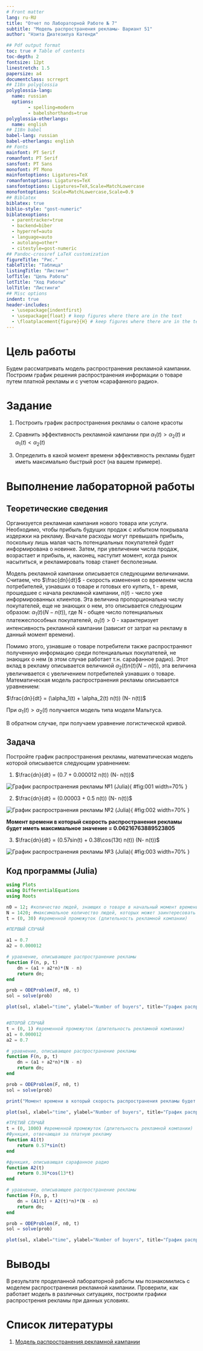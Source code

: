 ```yaml
---
# Front matter
lang: ru-RU
title: "Отчет по Лабораторной Работе № 7"
subtitle: "Модель распространения рекламы- Вариант 51"
author: "Нзита Диатезилуа Катенди"

## Pdf output format
toc: true # Table of contents
toc-depth: 2
fontsize: 12pt
linestretch: 1.5
papersize: a4
documentclass: scrreprt
## I18n polyglossia
polyglossia-lang:
  name: russian
  options:
        - spelling=modern
        - babelshorthands=true
polyglossia-otherlangs:
  name: english
## I18n babel
babel-lang: russian
babel-otherlangs: english
## Fonts
mainfont: PT Serif
romanfont: PT Serif
sansfont: PT Sans
monofont: PT Mono
mainfontoptions: Ligatures=TeX
romanfontoptions: Ligatures=TeX
sansfontoptions: Ligatures=TeX,Scale=MatchLowercase
monofontoptions: Scale=MatchLowercase,Scale=0.9
## Biblatex
biblatex: true
biblio-style: "gost-numeric"
biblatexoptions:
  - parentracker=true
  - backend=biber
  - hyperref=auto
  - language=auto
  - autolang=other*
  - citestyle=gost-numeric
## Pandoc-crossref LaTeX customization
figureTitle: "Рис."
tableTitle: "Таблица"
listingTitle: "Листинг"
lofTitle: "Цель Работы"
lotTitle: "Ход Работы"
lolTitle: "Листинги"
## Misc options
indent: true
header-includes:
  - \usepackage{indentfirst}
  - \usepackage{float} # keep figures where there are in the text
  - \floatplacement{figure}{H} # keep figures where there are in the text
---
```


# Цель работы

Будем рассматривать модель распространения рекламной кампании.  Построим график решения распространения информации о товаре путем платной
рекламы и с учетом «сарафанного радио».

# Задание

1. Построить график распространения рекламы о салоне красоты

2. Сравнить эффективность рекламной кампании при $\alpha_1(t) > \alpha_2(t)$ и $\alpha_1(t) < \alpha_2(t)$

3. Определить в какой момент времени эффективность рекламы будет иметь максимально быстрый рост (на вашем примере).

# Выполнение лабораторной работы

## Теоретические сведения

Организуется рекламная кампания нового товара или услуги. Необходимо, чтобы прибыль будущих продаж с избытком покрывала издержки на рекламу. Вначале расходы могут превышать прибыль, поскольку лишь малая часть потенциальных покупателей будет информирована о новинке. Затем, при увеличении числа продаж, возрастает и прибыль, и, наконец, наступит момент, когда рынок насытиться, и рекламировать товар станет бесполезным.

Модель рекламной кампании описывается следующими величинами. Считаем, что $\frac{dn}{dt}$ - скорость изменения со временем числа потребителей, узнавших о товаре и готовых его купить, t - время, прошедшее с начала рекламной кампании, $n(t)$ - число уже информированных клиентов. Эта величина пропорциональна числу покупателей, еще не знающих о нем, это описывается следующим образом: $\alpha_1(t)(N- n(t))$, где N - общее число потенциальных платежеспособных покупателей, $\alpha_1(t) > 0$ - характеризует интенсивность рекламной кампании (зависит от затрат на рекламу в данный момент времени).


Помимо этого, узнавшие о товаре потребители также распространяют полученную информацию среди потенциальных покупателей, не знающих о нем (в этом случае работает т.н. сарафанное радио). Этот вклад в рекламу описывается величиной $\alpha_2(t) n(t) (N- n(t))$, эта величина увеличивается с увеличением потребителей узнавших о товаре. Математическая модель распространения рекламы описывается уравнением:


$\frac{dn}{dt} = (\alpha_1(t) + \alpha_2(t) n(t)) (N- n(t))$
 

При $\alpha_1(t) > \alpha_2(t)$ получается модель типа модели Мальтуса.


В обратном случае, при получаем уравнение логистической кривой.


## Задача

Постройте график распространения рекламы, математическая модель которой описывается
следующим уравнением:

1. $\frac{dn}{dt} = (0.7 + 0.000012 n(t)) (N- n(t))$ 

![График распространения рекламы №1 (Julia)](image/image1.png){ #fig:001 width=70% }

2. $\frac{dn}{dt} = (0.00003 + 0.5 n(t)) (N- n(t))$

![График распространения рекламы №2 (Julia)](image/image2.png){ #fig:002 width=70% }

**Момент времени в который скорость распространения рекламы будет иметь максимальное значение = 0.06216763889523805**

3. $\frac{dn}{dt} = (0.57sin(t) + 0.38\cos(13t) n(t)) (N- n(t))$

![График распространения рекламы №3 (Julia)](image/image3.png){ #fig:003 width=70% }

## Код программы (Julia)

```julia
using Plots
using DifferentialEquations
using Roots

n0 = 12; #количество людей, знающих о товаре в начальный момент времени
N = 1420; #максимальное количество людей, которых может заинтересовать товар
t = (0, 30) #временной промежуток (длительность рекламной компании)

#ПЕРВЫЙ СЛУЧАЙ

a1 = 0.7
a2 = 0.000012

# уравнение, описывающее распространение рекламы
function F(n, p, t)
    dn = (a1 + a2*n)*(N - n)
    return dn;
end

prob = ODEProblem(F, n0, t)
sol = solve(prob)

plot(sol, xlabel="time", ylabel="Number of buyers", title="График распространения рекламы №1")


#ВТОРОЙ СЛУЧАЙ
t = (0, 1) #временной промежуток (длительность рекламной компании)
a1 = 0.000012
a2 = 0.7

# уравнение, описывающее распространение рекламы
function F(n, p, t)
    dn = (a1 + a2*n)*(N - n)
    return dn;
end

prob = ODEProblem(F, n0, t)
sol = solve(prob)

print("Момент времени в который скорость распространения рекламы будет иметь максимальное значение = ", find_zero(t->sol(t) - N, 0))

plot(sol, xlabel="time", ylabel="Number of buyers", title="График распространения рекламы №2")

#ТРЕТИЙ СЛУЧАЙ
t = (0, 1000) #временной промежуток (длительность рекламной компании)
#Функция, отвечающая за платную рекламу
function A1(t)
    return 0.57*sin(t)
end

#функция, описывающая сарафанное радио
function A2(t)
    return 0.38*cos(13*t)
end

# уравнение, описывающее распространение рекламы
function F(n, p, t)
    dn = (A1(t) + A2(t)*n)*(N - n)
    return dn;
end

prob = ODEProblem(F, n0, t)
sol = solve(prob)

plot(sol, xlabel="time", ylabel="Number of buyers", title="График распространения рекламы №3")

```

# Выводы

В результате проделанной лабораторной работы мы познакомились с моделем распространения рекламной кампании. Проверили, как работает модель в различных ситуациях, построили графики распрострения рекламы при данных условиях.

# Список литературы

1. [Модель распространения рекламной кампании](https://anylogic.help/ru/tutorials/system-dynamics/12-promotion-strategy.html)